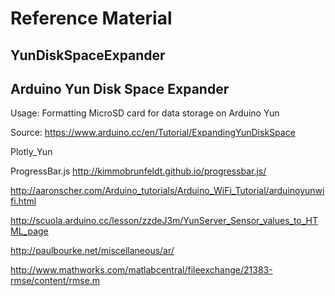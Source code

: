 # Reference Material

## YunDiskSpaceExpander

## Arduino Yun Disk Space Expander

Usage: Formatting MicroSD card for data storage on Arduino Yun

Source:
	https://www.arduino.cc/en/Tutorial/ExpandingYunDiskSpace

Plotly_Yun

ProgressBar.js
http://kimmobrunfeldt.github.io/progressbar.js/

http://aaronscher.com/Arduino_tutorials/Arduino_WiFi_Tutorial/arduinoyunwifi.html

http://scuola.arduino.cc/lesson/zzdeJ3m/YunServer_Sensor_values_to_HTML_page

http://paulbourke.net/miscellaneous/ar/

http://www.mathworks.com/matlabcentral/fileexchange/21383-rmse/content/rmse.m